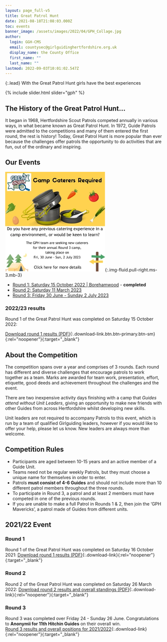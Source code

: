 ```yaml
---
layout: page_full-v5
title: Great Patrol Hunt
date: 2021-08-18T21:08:03.000Z
toc: events
banner_image: /assets/images/2022/04/GPH_Collage.jpg
author:
  login: GGH-CMS
  email: countysec@girlguidinghertfordshire.org.uk
  display_name: the County Office
  first_name: ""
  last_name: ""
lastmod: 2022-09-03T10:01:02.547Z
---
```

{:.lead}
With the Great Patrol Hunt girls have the best experiences

{% include slider.html slider="gph" %}

## The History of the Great Patrol Hunt&#8230;

It began in 1968, Hertfordshire Scout Patrols competed annually in various ways, in what became known as Great Patrol Hunt. In 1972, Guide Patrols were admitted to the competitions and many of them entered the first round, the rest is history! Today, Great Patrol Hunt is more popular than ever because the challenges offer patrols the opportunity to do activities that are fun, out of the ordinary and inspiring.

## Our Events

[![Camp Caterers Required for GPH 2023](/assets/images/2022/07/gph-catering-ad-320.webp)](/news/camp-caterers-gph/){:.img-fluid.pull-right.ms-3.mb-3}

- [Round 1: Saturday 15 October 2022 \| Borehamwood](/event/gph-round-1/) - **completed**
- [Round 2: Saturday 11 March 2023](/event/gph-round-2/)
- [Round 3: Friday 30 June - Sunday 2 July 2023](/event/gph-round-3/)


### 2022/23 results

Round 1 of the Great Patrol Hunt was completed on Saturday 15 October 2022: 

[Download round 1 results (PDF)](/assets/docs/2022/gph-2022-23-round1-results.pdf){:.download-link.btn.btn-primary.btn-sm}{:rel="noopener"}{:target="_blank"}

## About the Competition

The competition spans over a year and comprises of 3 rounds. Each round has different and diverse challenges that encourage patrols to work together as a team. Marks are awarded for team work, presentation, effort, etiquette, good deeds and achievement throughout the challenges and the event.

There are two inexpensive activity days finishing with a camp that _Guides attend without Unit Leaders_, giving an opportunity to make new friends with other Guides from across Hertfordshire whilst developing new skills.

Unit leaders are not required to accompany Patrols to this event, which is run by a team of qualified Girlguiding leaders, however if you would like to offer your help, please let us know.  New leaders are always more than welcome.

## Competition Rules

- Participants are aged between 10-15 years and an active member of a Guide Unit.
- Teams need not be regular weekly Patrols, but they must choose a unique name for themselves in order to enter.
- Patrols **must consist of 4-6 Guides** and should not include more than 10 different patrol members throughout the three rounds.
- To participate in Round 3, a patrol and at least 2 members must have competed in one of the previous rounds.
- If you are unable to make a full Patrol in Rounds 1 &amp; 2,  then  join the &#8216;GPH Mavericks&#8217;, a patrol made of Guides from different units.

## 2021/22 Event

### Round 1

Round 1 of the Great Patrol Hunt was completed on Saturday 16 October 2021: [Download round 1 results (PDF)](/assets/docs/2021-22-GPH-Round-1-Results.pdf){:.download-link}{:rel="noopener"}{:target="_blank"}

### Round 2

Round 2 of the Great Patrol Hunt was completed on Saturday 26 March 2022: [Download round 2 results and overall standings (PDF)](/assets/docs/2022/great-patrol-hunt-round2-results.pdf){:.download-link}{:rel="noopener"}{:target="_blank"}

### Round 3

Round 3 was completed over Friday 24 - Sunday 26 June.  Congratulations to **Anonymii for 11th Hitchin Guides** on their overall win.  
[Round 3 results and overall positions for 2021/2022](/assets/docs/2022/great-patrol-hunt-round3-results.pdf){:.download-link}{:rel="noopener"}{:target="_blank"}
